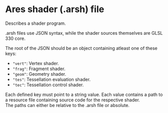 # Ares shader (.arsh) file 
Describes a shader program.  

.arsh files use JSON syntax, while the shader sources themselves are GLSL 330 core.  

The root of the JSON should be an object containing atleast one of these keys:

- `"vert"`: Vertex shader.
- `"frag"`: Fragment shader.
- `"geom"`: Geometry shader.
- `"tes"`: Tessellation evaluation shader.
- `"tec"`: Tessellation control shader.

Each defined key must point to a string value. Each value contains a path to
a resource file containing source code for the respective shader.  
The paths can either be relative to the .arsh file or absolute.
